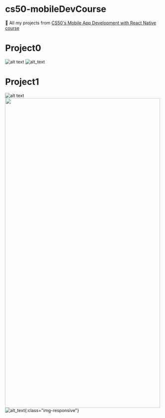 # cs50-mobileDevCourse
:blue_book: All my projects from [CS50's Mobile App Development with React Native course](https://www.edx.org/course/cs50s-mobile-app-development-with-react-native-0)

# Project0
![alt text](https://github.com/Mvrs/cs50-mobileDevCourse/blob/master/Projec0-screenshots/TODO-VanillaJS-APP.png)
![alt_text](https://github.com/Mvrs/cs50-mobileDevCourse/blob/master/Projec0-screenshots/TodoVanillaApp.png)

# Project1
![alt text](https://github.com/Mvrs/cs50-mobileDevCourse/blob/master/Project1-sceenshots/Project1S.png)
<img src="https://github.com/Mvrs/cs50-mobileDevCourse/blob/master/Project1-sceenshots/Project1S.png" width="500" height="1000">
![alt_text](https://github.com/Mvrs/cs50-mobileDevCourse/blob/master/Project1-sceenshots/Project1P.png){:class="img-responsive"}
